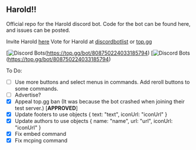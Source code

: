 ## Harold!!
Official repo for the Harold discord bot.
Code for the bot can be found here, and issues can be posted.

Invite Harold [here](https://discord.com/oauth2/authorize?client_id=808750224033185794&permissions=172578172147&scope=bot%20applications.commands)
Vote for Harold at [discordbotlist](https://discordbotlist.com/bots/harold) or [top.gg](https://top.gg/bot/808750224033185794)

[![Discord Bots](https://top.gg/api/widget/servers/808750224033185794.svg)(https://top.gg/bot/808750224033185794)
[![Discord Bots](https://top.gg/api/widget/upvotes/808750224033185794.svg)(https://top.gg/bot/808750224033185794)

To Do:

- [ ] Use more buttons and select menus in commands. Add reroll buttons to some commands.
- [ ] Advertise?
- [x] Appeal top.gg ban (It was because the bot crashed when joining their test server.) [**APPROVED**]
- [x] Update footers to use objects { text: "text", iconUrl: "iconUrl" }
- [x] Update authors to use objects { name: "name", url: "url", iconUrl: "iconUrl" }
- [x] Fix embed command
- [x] Fix mcping command
